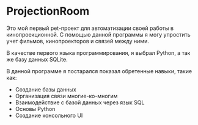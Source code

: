# ProjectionRoom
Это мой первый pet-проект для автоматизации своей работы в кинопроекционной. С помощью данной программы я могу упростить учет фильмов, кинопроекторов и связей между ними.

В качестве первого языка программирования, я выбрал Python, а так же базу данных SQLite.

В данной программе я постарался показал обретенные навыки, такие как:
* Создание базы данных
* Организация связи многие-ко-многим
* Взаимодействие с базой данных через язык SQL
* Основы Python
* Создание консольного UI
